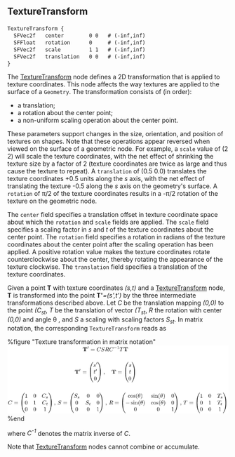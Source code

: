 ## TextureTransform

```
TextureTransform {
  SFVec2f   center        0 0   # (-inf,inf)
  SFFloat   rotation      0     # (-inf,inf)
  SFVec2f   scale         1 1   # (-inf,inf)
  SFVec2f   translation   0 0   # (-inf,inf)
}
```

The [TextureTransform](texturetransform.md#texturetransform) node defines a 2D
transformation that is applied to texture coordinates. This node affects the way
textures are applied to the surface of a `Geometry`. The transformation consists
of (in order):

- a translation;
- a rotation about the center point;
- a non-uniform scaling operation about the center point.

These parameters support changes in the size, orientation, and position of
textures on shapes. Note that these operations appear reversed when viewed on
the surface of a geometric node. For example, a `scale` value of (2 2) will
scale the texture coordinates, with the net effect of shrinking the texture size
by a factor of 2 (texture coordinates are twice as large and thus cause the
texture to repeat). A `translation` of (0.5 0.0) translates the texture
coordinates +0.5 units along the *s* axis, with the net effect of translating
the texture -0.5 along the *s* axis on the geometry's surface. A `rotation` of
π/2 of the texture coordinates results in a -π/2 rotation of the texture on
the geometric node.

The `center` field specifies a translation offset in texture coordinate space
about which the `rotation` and `scale` fields are applied. The `scale` field
specifies a scaling factor in *s* and *t* of the texture coordinates about the
center point. The `rotation` field specifies a rotation in radians of the
texture coordinates about the center point after the scaling operation has been
applied. A positive rotation value makes the texture coordinates rotate
counterclockwise about the center, thereby rotating the appearance of the
texture clockwise. The `translation` field specifies a translation of the
texture coordinates.

Given a point **T** with texture coordinates *(s,t)* and a
[TextureTransform](texturetransform.md#texturetransform) node, **T** is
transformed into the point **T'***=(s',t')* by the three intermediate
transformations described above. Let *C* be the translation mapping *(0,0)* to
the point *(C<sub>s</sub><sub>t</sub>*, *T* be the translation of vector
*(T<sub>s</sub><sub>t</sub>*, *R* the rotation with center *(0,0)* and angle θ
, and *S* a scaling with scaling factors *S<sub>s</sub><sub>t</sub>*. In matrix
notation, the corresponding `TextureTransform` reads as

%figure "Texture transformation in matrix notation"
![Texture transformation in matrix notation](pdf/texture_transform.pdf.png)
%end

where *C<sup>-1</sup>* denotes the matrix inverse of *C*.

Note that [TextureTransform](texturetransform.md#texturetransform) nodes cannot
combine or accumulate.

